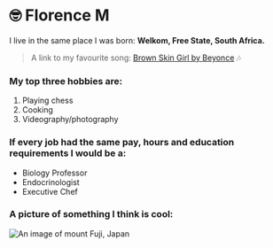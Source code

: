 # 🤓 Florence M 

I live in the same place I was born: **Welkom, Free State, South Africa.** 	


> A link to my favourite song: [Brown Skin Girl by Beyonce](https://youtu.be/RXrhqhW2kiU?si=ettO37QuX3xIULxU) 🎶
### My top three hobbies are:
  1. Playing chess
  1. Cooking
  1. Videography/photography

### If every job had the same pay, hours and education requirements I would be a:

 - Biology Professor
 - Endocrinologist
 - Executive Chef

 ### A picture of something I think is cool:
 ![An image of mount Fuji, Japan](images/mount-fuji.jpg)
